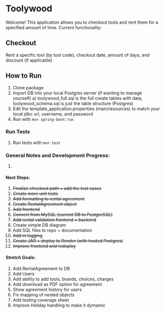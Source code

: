 # Toolywood

Welcome! This application allows you to checkout tools and rent them for a specified amount of time. Current functionality:

## Checkout
Rent a specific tool (by tool code), checkout date, amount of days, and discount (if applicable)



## How to Run
1) Clone package
2) Import DB into your local Postgres server (if wanting to manage yourself)
    a) toolywood_full.sql is the full create tables with data, toolywood_schema.sql is just the table structure (Postgres)
3) Edit the template_application.properities (main/resources) to match your local jdbc url, username, and password
4) Run with `mvn spring-boot:run`

### Run Tests
1) Run tests with `mvn test`

### General Notes and Development Progress:
1) 

#### Next Steps:
1) ~~Finalize checkout path + add the test cases~~
2) ~~Create more unit tests~~
3) ~~Add formatting to rental agreement~~
4) ~~Create RentalAgreement object~~
5) ~~Add frontend~~
6) ~~Convert from MySQL (current DB to PostgreSQL)~~
7) ~~Add rental validation frontend + backend~~
8) Create simple DB diagram
9) Add SQL files to repo + documentation
10) ~~Add in logging~~
11) ~~Create JAR + deploy to Render (with hosted Postgres)~~
12) ~~Improve frontend and redeploy~~

#### Stretch Goals:
1) Add RentalAgreement to DB
2) Add Users
3) Add ability to add tools, brands, choices, charges
4) Add download as PDF option for agreement
5) Show agreement history for users
6) Fix mapping of nested objects
7) Add testing coverage sheet
8) Improve Holiday handling to make it dymamic

